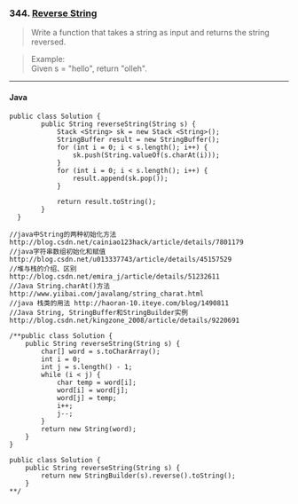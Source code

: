### 344. [Reverse String](https://leetcode.com/problems/reverse-string/#/description)

>Write a function that takes a string as input and returns the string reversed.  

>Example:  
>Given s = "hello", return "olleh". 
-------------------------------------------------------------------------------------
#### Java
```
public class Solution {
        public String reverseString(String s) {
            Stack <String> sk = new Stack <String>();
            StringBuffer result = new StringBuffer();
            for (int i = 0; i < s.length(); i++) {  
                sk.push(String.valueOf(s.charAt(i)));
            }
            for (int i = 0; i < s.length(); i++) {  
                result.append(sk.pop());
            }

            return result.toString();
        }
  }

//java中String的两种初始化方法 http://blog.csdn.net/cainiao123hack/article/details/7801179
//java字符串数组初始化和赋值 http://blog.csdn.net/u013337743/article/details/45157529
//堆与栈的介绍、区别 http://blog.csdn.net/emira_j/article/details/51232611
//Java String.charAt()方法 http://www.yiibai.com/javalang/string_charat.html
//java 栈类的用法 http://haoran-10.iteye.com/blog/1490811
//Java String, StringBuffer和StringBuilder实例 http://blog.csdn.net/kingzone_2008/article/details/9220691 

/**public class Solution {
    public String reverseString(String s) {
        char[] word = s.toCharArray();
        int i = 0;
        int j = s.length() - 1;
        while (i < j) {
            char temp = word[i];
            word[i] = word[j];
            word[j] = temp;
            i++;
            j--;
        }
        return new String(word);
    }
}

public class Solution {
    public String reverseString(String s) {
        return new StringBuilder(s).reverse().toString();
    }
**/

